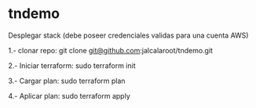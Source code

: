 # tndemo
Desplegar stack (debe poseer credenciales validas para una cuenta AWS)

1.- clonar repo:
git clone git@github.com:jalcalaroot/tndemo.git

2.- Iniciar terraform:
sudo terraform init

3.- Cargar plan:
sudo terraform plan

4.- Aplicar plan:
sudo terraform apply

